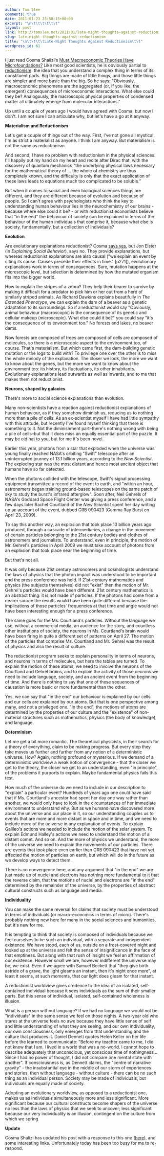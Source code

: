 ```yaml
---
author: Tom Slee
comments: true
date: 2011-01-23 23:58:15+00:00
excerpt: "\n\t\t\t\t\t\t"
layout: post
link: http://tomslee.net/2011/01/late-night-thoughts-against-reductionism.html
slug: late-night-thoughts-against-reductionism
title: "\n\t\t\t\tLate-Night Thoughts Against Reductionism\t\t"
wordpress_id: 61
---
```



				

I just read Cosma Shalizi's [Must Macroeconomic Theories Have Microfoundations?](http://cscs.umich.edu/~crshalizi/weblog/711.html) Like most good scientists, he is obviously partial to [reductionism](http://en.wikipedia.org/wiki/Reductionism): the idea that you understand a complex thing in terms of its constituent parts. Big things are made of little things, and those little things are simpler and more basic than the big. So he says: "Obviously, macroeconomic phenomena are the aggregated (or, if you like, the emergent) consequences of microeconomic interactions. What else could they be? Analogously, the macroscopic physical properties of condensed matter all ultimately emerge from molecular interactions."




Up until a couple of years ago I would have agreed with Cosma, but now I don't. I am not sure I can articulate why, but let's have a go at it anyway.




**Materialism and Reductionism**





Let's get a couple of things out of the way. First, I've not gone all mystical. I'm as strict a materialist as anyone. I think I am anyway. But materialism is not the same as reductionism.




And second, I have no problem with reductionism in the physical sciences. I'll happily put my hand on my heart and recite after Dirac that, with the discovery of quantum mechanics "the underlying physical laws necessary for the mathematical theory of … the whole of chemistry are thus completely known, and the difficulty is only that the exact application of these laws leads to equations much too complicated to be soluble.”




But when it comes to social and even biological sciences things are different, and they are different because of evolution and because of people. So I can't agree with psychologists who think the key to understanding human behaviour lies in the neurochemistry of our brains - because where else could it be? - or with reductionist economists believe that "in the end" the behaviour of society can be explained in terms of the behaviour of the human individuals that comprise it, because what else is society, fundamentally, but a collection of individuals?










**Evolution**





Are evolutionary explanations reductionist? Cosma [says yes](http://cscs.umich.edu/~crshalizi/notebooks/ecology.html), but Jon Elster (in _Explaining Social Behavior_), says no. They provide explanations, but whereas reductionist explanations are also causal ("we explain an event by citing its cause. Causes precede their effects in time." [p271]), evolutionary explanations work in terms of consequences. Sure, mutation happens at the microscopic level, but selection is determined by how the mutated organism fits into the bigger world.




How to explain the stripes of a zebra? They help their bearer to survive by making it difficult for a predator to pick him or her out from a herd of similarly striped animals. As Richard Dawkins explains beautifully in _The Extended Phenotype_, we can explain the dam of a beaver as a genetic adaptation to its surroundings. So if a reductionist would say "Obviously, animal behaviour (macroscopic) is the consequence of its genetic and cellular makeup (microscopic). What else could it be?" you could say "it's the consequence of its environment too." No forests and lakes, no beaver dams.




Now forests are composed of trees are composed of cells are composed of molecules, so there is a microscopic aspect to the environment too, of course. That's materialism. But which came first, the dam-building genetic mutation or the logs to build with? To privilege one over the other is to miss the whole melody of the explanation. The closer we look, the more we want to know about the genes, but the more we want to know about the environment too: its history, its fluctuations, its other inhabitants. Evolutionary explanations lead outwards as well as inwards, and to me that makes them not reductionist.










**Neurons, shaped by galaxies**





There's more to social science explanations than evolution.




Many non-scientists have a reaction against reductionist explanations of human behaviour, as if they somehow diminish us, reducing us to nothing more than a pile of cells. As an ex-scientist myself I have had little sympathy with this attitude, but recently I've found myself thinking that there is something to it. Not the diminishment part–there's nothing wrong with being a pile of cells–but that it does miss an equally essential part of the puzzle. It may be old hat to you, but for me it's been novel.




Earlier this year, photons from a star that exploded when the universe was young finally reached NASA's orbiting "Swift" telescope after an uninterrupted journey of 13.1 billion years, according to the _New Scientist_. The exploding star was the most distant and hence most ancient object that humans have so far detected.




When the photons collided with the telescope, Swift's signal processing equipment transmitted a record of the event to earth, and "within an hour, astronomers began training ground-based telescopes on the same patch of sky to study the burst's infrared afterglow". Soon after, Neil Gehrels of NASA's Goddard Space Flight Center was giving a press conference, and a few days later Rachel Courtland of the _New Scientist_ spent her day writing up an account of the event, dubbed GRB 090423 (Gamma Ray Burst on April 23, 2009).




To say this another way, an explosion that took place 13 billion years ago produced, through a cascade of intermediaries, a change in the movement of certain particles belonging to the 21st century bodies and clothes of astronomers and journalists. To understand, even in principle, the motion of Mr. Gehrel's particles in April 2009 we must take account of photons from an explosion that took place near the beginning of time.




But that's not all.




It was only because 21st century astronomers and cosmologists understand the laws of physics that the photon impact was understood to be important and the press conference was held. If 21st-century mathematics and physics (the subjects themselves) did not "exist" then the motion of Mr. Gehrel's particles would have been different. 21st century mathematics is an abstract thing: it is not made of particles. If the photons had come from a nearer source the results would have been quite different because the implications of those particles' frequencies at that time and angle would not have been interesting enough for a press conference.




The same goes for the Ms. Courtland's particles. Without the language we use, without a commercial media, an audience for the story, and countless other institutions of society, the neurons in Ms. Courtland's brain would have been firing in quite a different set of patterns on April 27. The motion of the particles that comprise Ms. Courtland and Mr. Gehrel was the result of physics and also the result of culture.




The reductionist program seeks to explain personality in terms of neurons, and neurons in terms of molecules, but here the tables are turned. To explain the motion of these atoms, we need to involve the neurons of the Courtland and Gehrel brains, and to explain the activity of those neurons we need to include language, society, and an ancient event from the beginning of time. And there is nothing to say that one of these sequences of causation is more basic or more fundamental than the other.




Yes, we can say that "in the end" our behaviour is explained by our cells and our cells are explained by our atoms. But that is one perspective among many, and not a privileged one. "In the end", the motions of atoms are determined by the properties of our culture and the "existence" of non-material structures such as mathematics, physics (the body of knowledge), and language.










**Determinism**





Let me get a bit more romantic. The theoretical physicists, in their search for a theory of everything, claim to be making progress. But every step they take moves us further and further from any notion of a deterministic universe. How? Again, nothing profound or mysterious. If we demand of a deterministic worldview a weak notion of convergence - that the closer we get to the theory, the closer we get to an understanding, even "in principle", of the problems it purports to explain. Maybe fundamental physics fails this test.




How much of the universe do we need to include in our description to "explain" a particular event? Hundreds of years ago one could have said that if Ms. Courtland's ancestor had spent her day one way rather than another, we would only have to look in the circumstances of her immediate environment to understand why. But as we humans have discovered more about the universe and our place in it, so our understanding couples us to events that are more and more distant in space and in time, and we need to include more of the universe in any explanation of events. To explain Galileo's actions we needed to include the motion of the solar system. To explain Edmund Halley's actions we need to understand the motion of a distant comet. And so on. And the more of physics we understand, the more of the universe we need to explain the movements of our particles. There are events that took place even earlier than GRB 090423 that have not yet affected the motion of particles on earth, but which will do in the future as we develop ways to detect them.




There is no convergence here, and any argument that "in the end" we are just made up of nuclei and electrons has nothing more fundamental to it that the reverse claim, that the motions of nuclei and electrons are "in the end" determined by the remainder of the universe, by the properties of abstract cultural constructs such as language and media.


**Individuality**


You can make the same reversal for claims that society must be understood in terms of individuals (or macro-economics in terms of micro). There's probably nothing new here for many in the social sciences and humanities, but it's new for me.




It is tempting to think that society is composed of individuals because we feel ourselves to be such an individual, with a separate and independent existence. We have stood, each of us, outside on a frost-covered night and looked up at the universe and felt the sense of insignificance in the face of that emptiness. But along with that rush of insight we feel an affirmation of our existence. However small we are, however indifferent the universe may be, we exist. Even if we agree with Samuel Beckett that "they give birth astride of a grave, the light gleams an instant, then it's night once more", at least it seems, at such moments, that our light does gleam for that instant.




A reductionist worldview gives credence to the idea of an isolated, self-contained individual because it sees individuals as the sum of their smaller parts. But this sense of individual, isolated, self-contained wholeness is illusion.




What is a person without language? If we had no language we would not be "individuals" in the same sense we feel on those nights. A two-year old who stares at the universe feels no awe because they have little sense of self and little understanding of what they are seeing, and our own individuality, our own consciousness, only emerges from that understanding and the culture that produces it. Daniel Dennett quotes Helen Keller on her life before the learned to communicate: "Before my teacher came to me, I did not know that I am. I lived in a world that was a no-world. I cannot hope to describe adequately that unconscious, yet conscious time of nothingness… Since I had no power of thought, I did not compare one mental state with another". If consciousness is, as Dennett claims, the "centre of narrative gravity" - the insubstantial eye in the middle of our storm of experiences and stories, then without language - without culture - there can be no such thing as an individual person. Society may be made of individuals, but individuals are equally made of society.




Adopting an evolutionary worldview, as opposed to a reductionist one, makes us as individuals simultaneously more and less significant. More significant because our cultural constructs become shapers of the universe no less than the laws of physics that we seek to uncover; less significant because our very individuality is an illusion, contingent on the culture from which we spring.




**Update**




Cosma Shalizi has updated his post with a response to this one ([here](http://cscs.umich.edu/~crshalizi/weblog/711.html)), and some interesting links. Unfortunately today has been too busy for me to re-respond.








		

